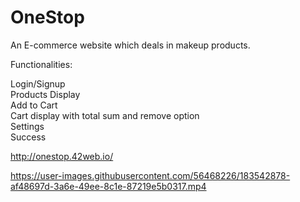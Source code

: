 # OneStop

An E-commerce website which deals in makeup products.

Functionalities:

Login/Signup\
Products Display\
Add to Cart\
Cart display with total sum and remove option\
Settings\
Success




http://onestop.42web.io/



https://user-images.githubusercontent.com/56468226/183542878-af48697d-3a6e-49ee-8c1e-87219e5b0317.mp4

